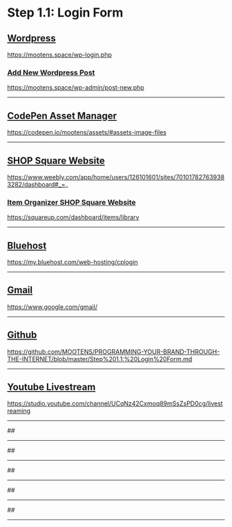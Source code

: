 # Step 1.1: Login Form

## [Wordpress](https://mootens.space/wp-login.php)

https://mootens.space/wp-login.php

### [Add New Wordpress Post](https://mootens.space/wp-admin/post-new.php)

https://mootens.space/wp-admin/post-new.php



---

## [CodePen Asset Manager](https://codepen.io/mootens/assets/#assets-image-files)

https://codepen.io/mootens/assets/#assets-image-files

---

## [SHOP Square Website](https://www.weebly.com/app/home/users/126101601/sites/701017827639383282/dashboard#_=_)

https://www.weebly.com/app/home/users/126101601/sites/701017827639383282/dashboard#_=_

### [Item Organizer SHOP Square Website](https://squareup.com/dashboard/items/library)

https://squareup.com/dashboard/items/library

---


## [Bluehost](https://my.bluehost.com/web-hosting/cplogin)


https://my.bluehost.com/web-hosting/cplogin


---



## [Gmail](https://www.google.com/gmail/)

https://www.google.com/gmail/


---



## [Github](https://github.com/MOOTENS/PROGRAMMING-YOUR-BRAND-THROUGH-THE-INTERNET/blob/master/Step%201.1:%20Login%20Form.md)

https://github.com/MOOTENS/PROGRAMMING-YOUR-BRAND-THROUGH-THE-INTERNET/blob/master/Step%201.1:%20Login%20Form.md


---


## [Youtube Livestream](https://studio.youtube.com/channel/UCqNz42Cxmoq89mSsZsPD0cg/livestreaming)

https://studio.youtube.com/channel/UCqNz42Cxmoq89mSsZsPD0cg/livestreaming


---

##[]()



---



##[]()



---



##[]()



---



##[]()



---



##[]()



---

